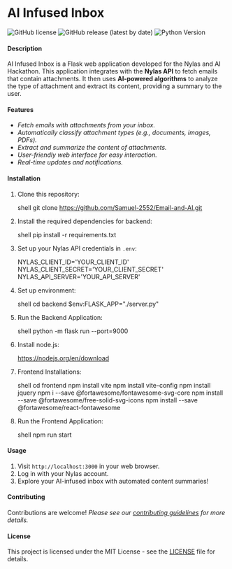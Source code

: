 # AI Infused Inbox

![GitHub license](https://img.shields.io/github/license/Samuel-2552/Email-and-AI)
![GitHub release (latest by date)](https://github.com/Samuel-2552/Email-and-AI.git)
![Python Version](https://img.shields.io/badge/python-3.8%2B-blue)

#### Description

AI Infused Inbox is a Flask web application developed for the Nylas and AI Hackathon. This application integrates with the **Nylas API** to fetch emails that contain attachments. It then uses **AI-powered algorithms** to analyze the type of attachment and extract its content, providing a summary to the user.

#### Features

- *Fetch emails with attachments from your inbox.*
- *Automatically classify attachment types (e.g., documents, images, PDFs).*
- *Extract and summarize the content of attachments.*
- *User-friendly web interface for easy interaction.*
- *Real-time updates and notifications.*

#### Installation

1. Clone this repository:

   shell
   git clone https://github.com/Samuel-2552/Email-and-AI.git
   

2. Install the required dependencies for backend:

   shell
   pip install -r requirements.txt
   

3. Set up your Nylas API credentials in `.env`:

    NYLAS_CLIENT_ID='YOUR_CLIENT_ID'
    NYLAS_CLIENT_SECRET='YOUR_CLIENT_SECRET'
    NYLAS_API_SERVER='YOUR_API_SERVER'


4. Set up environment:

   shell
   cd backend
   $env:FLASK_APP="./server.py"


5. Run the Backend Application:

    shell
    python -m flask run --port=9000
    
6. Install node.js:
    
    https://nodejs.org/en/download

7. Frontend Installations:
    
    shell
    cd frontend
    npm install vite
    npm install vite-config
    npm install jquery
    npm i --save @fortawesome/fontawesome-svg-core
    npm install --save @fortawesome/free-solid-svg-icons
    npm install --save @fortawesome/react-fontawesome

8. Run the Frontend Application:

    shell
    npm run start
    

   
   

#### Usage

1. Visit `http://localhost:3000` in your web browser.
2. Log in with your Nylas account.
3. Explore your AI-infused inbox with automated content summaries!

#### Contributing

Contributions are welcome! 
*Please see our [contributing guidelines](CONTRIBUTING.md) for more details.*

#### License

This project is licensed under the MIT License - see the [LICENSE](LICENSE) file for details.
